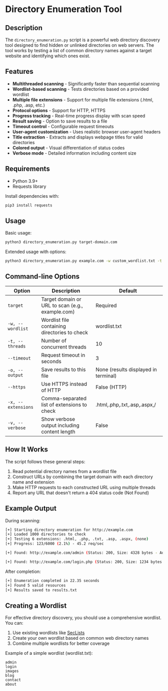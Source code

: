 # Directory Enumeration Tool

## Description

The `directory_enumeration.py` script is a powerful web directory discovery tool designed to find hidden or unlinked directories on web servers. The tool works by testing a list of common directory names against a target website and identifying which ones exist.

## Features

- **Multithreaded scanning** - Significantly faster than sequential scanning
- **Wordlist-based scanning** - Tests directories based on a provided wordlist
- **Multiple file extensions** - Support for multiple file extensions (.html, .php, .asp, etc.)
- **Protocol options** - Support for HTTP, HTTPS
- **Progress tracking** - Real-time progress display with scan speed
- **Result saving** - Option to save results to a file
- **Timeout control** - Configurable request timeouts
- **User-agent customization** - Uses realistic browser user-agent headers
- **Title extraction** - Extracts and displays webpage titles for valid directories
- **Colored output** - Visual differentiation of status codes
- **Verbose mode** - Detailed information including content size

## Requirements

- Python 3.9+
- Requests library

Install dependencies with:

```bash
pip3 install requests
```

## Usage

Basic usage:

```bash
python3 directory_enumeration.py target-domain.com
```

Extended usage with options:

```bash
python3 directory_enumeration.py example.com -w custom_wordlist.txt -t 20 --https -x ".html,.php,.txt,/" -o results.txt -v
```

## Command-line Options

| Option | Description | Default |
|--------|-------------|---------|
| `target` | Target domain or URL to scan (e.g., example.com) | Required |
| `-w, --wordlist` | Wordlist file containing directories to check | wordlist.txt |
| `-t, --threads` | Number of concurrent threads | 10 |
| `--timeout` | Request timeout in seconds | 3 |
| `-o, --output` | Save results to this file | None (results displayed in terminal) |
| `--https` | Use HTTPS instead of HTTP | False (HTTP) |
| `-x, --extensions` | Comma-separated list of extensions to check | .html,.php,.txt,.asp,.aspx,/ |
| `-v, --verbose` | Show verbose output including content length | False |

## How It Works

The script follows these general steps:

1. Read potential directory names from a wordlist file
1. Construct URLs by combining the target domain with each directory name and extension
1. Make HTTP requests to each constructed URL using multiple threads
1. Report any URL that doesn't return a 404 status code (Not Found)

## Example Output

During scanning:

```bash
[+] Starting directory enumeration for http://example.com
[+] Loaded 1000 directories to check
[+] Testing 6 extensions: .html, .php, .txt, .asp, .aspx, (none)
[+] Progress: 123/6000 (2.1%) - 45.2 req/sec

[+] Found: http://example.com/admin (Status: 200, Size: 4328 bytes - Admin Portal)

[+] Found: http://example.com/login.php (Status: 200, Size: 1234 bytes - Login Page)
```

After completion:

```bash
[+] Enumeration completed in 22.35 seconds
[+] Found 5 valid resources
[+] Results saved to results.txt
```

## Creating a Wordlist

For effective directory discovery, you should use a comprehensive wordlist. You can:

1. Use existing wordlists like [SecLists](https://github.com/danielmiessler/SecLists/tree/master/Discovery/Web-Content)
1. Create your own wordlist based on common web directory names
1. Combine multiple wordlists for better coverage

Example of a simple wordlist (wordlist.txt):

```text
admin
login
images
blog
contact
about
```
